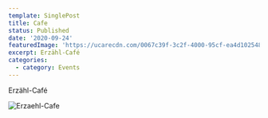 ```yaml
---
template: SinglePost
title: Cafe
status: Published
date: '2020-09-24'
featuredImage: 'https://ucarecdn.com/0067c39f-3c2f-4000-95cf-ea4d1025485f/'
excerpt: Erzähl-Café
categories:
  - category: Events
---
```

Erzähl-Café

![Erzaehl-Cafe](https://ucarecdn.com/b39e7916-a704-4f73-866e-d7981a3b8dcf/)
